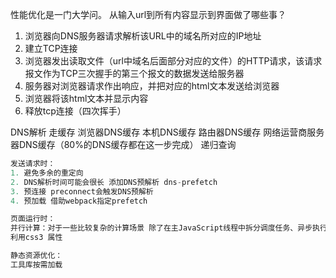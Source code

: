 <!--
 * @Author: polo 826770122@qq.com
 * @Date: 2023-03-04 15:52:52
 * @LastEditors: polo 826770122@qq.com
 * @LastEditTime: 2024-01-24 14:32:17
 * @FilePath: /frontend-study/src/subject_study/js/前端面试之道/性能优化.md
 * @Description: 这是默认设置,请设置`customMade`, 打开koroFileHeader查看配置 进行设置: https://github.com/OBKoro1/koro1FileHeader/wiki/%E9%85%8D%E7%BD%AE
-->
性能优化是一门大学问。
从输入url到所有内容显示到界面做了哪些事？
1. 浏览器向DNS服务器请求解析该URL中的域名所对应的IP地址
2. 建立TCP连接
3. 浏览器发出读取文件（url中域名后面部分对应的文件）的HTTP请求，该请求报文作为TCP三次握手的第三个报文的数据发送给服务器
4. 服务器对浏览器请求作出响应，并把对应的html文本发送给浏览器
5. 浏览器将该html文本并显示内容
6. 释放tcp连接（四次挥手）

DNS解析
走缓存
浏览器DNS缓存
本机DNS缓存
路由器DNS缓存
网络运营商服务器DNS缓存（80%的DNS缓存都在这一步完成）
递归查询

```js
发送请求时：
1. 避免多余的重定向
2. DNS解析时间可能会很长 添加DNS预解析 dns-prefetch
3. 预连接 preconnect会触发DNS预解析
4. 预加载 借助webpack指定prefetch

页面运行时：
并行计算：对于一些比较复杂的计算场景 除了在主JavaScript线程中拆分调度任务、异步执行之外，我们还可以在浏览器中启动并行线程放在Web Worker中（https://web.dev/articles/workers-basics?hl=zh-cn）
利用css3 属性

静态资源优化：
工具库按需加载
```
